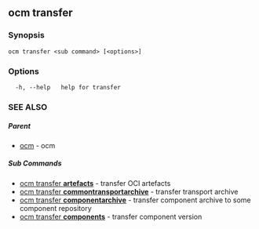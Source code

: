 ## ocm transfer



### Synopsis

```
ocm transfer <sub command> [<options>]
```

### Options

```
  -h, --help   help for transfer
```

### SEE ALSO

##### Parent

* [ocm](ocm.md)	 - ocm


##### Sub Commands

* [ocm transfer <b>artefacts</b>](ocm_transfer_artefacts.md)	 - transfer OCI artefacts
* [ocm transfer <b>commontransportarchive</b>](ocm_transfer_commontransportarchive.md)	 - transfer transport archive
* [ocm transfer <b>componentarchive</b>](ocm_transfer_componentarchive.md)	 - transfer component archive to some component repository
* [ocm transfer <b>components</b>](ocm_transfer_components.md)	 - transfer component version

